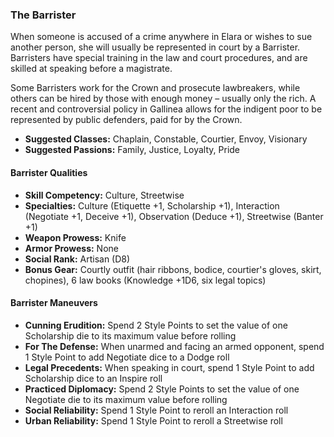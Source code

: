 ### The Barrister 

When someone is accused of a crime anywhere in Elara or wishes to sue
another person, she will usually be represented in court by a Barrister.
Barristers have special training in the law and court procedures, and
are skilled at speaking before a magistrate.

Some Barristers work for the Crown and prosecute lawbreakers, while
others can be hired by those with enough money – usually only the rich.
A recent and controversial policy in Gallinea allows for the indigent
poor to be represented by public defenders, paid for by the Crown.

- **Suggested Classes:** Chaplain, Constable, Courtier, Envoy, Visionary
- **Suggested Passions:** Family, Justice, Loyalty, Pride

#### Barrister Qualities

- **Skill Competency:** Culture, Streetwise 
- **Specialties:** Culture (Etiquette +1, Scholarship +1), Interaction
  (Negotiate +1, Deceive +1), Observation (Deduce +1), Streetwise (Banter
  +1)
- **Weapon Prowess:** Knife 
- **Armor Prowess:** None
- **Social Rank:** Artisan (D8)
- **Bonus Gear:** Courtly outfit (hair ribbons, bodice, courtier's gloves,
  skirt, chopines), 6 law books (Knowledge +1D6, six legal topics)

#### Barrister Maneuvers

- **Cunning Erudition:** Spend 2 Style Points to set the value of one Scholarship die to its maximum value before rolling
- **For The Defense:** When unarmed and facing an armed opponent, spend 1 Style Point to add Negotiate dice to a Dodge roll
- **Legal Precedents:** When speaking in court, spend 1 Style Point to add Scholarship dice to an Inspire roll
- **Practiced Diplomacy:** Spend 2 Style Points to set the value of one Negotiate die to its maximum value before rolling
- **Social Reliability:** Spend 1 Style Point to reroll an Interaction roll
- **Urban Reliability:** Spend 1 Style Point to reroll a Streetwise roll

